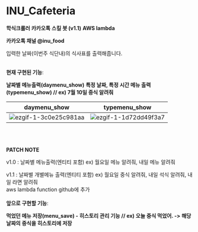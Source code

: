 # INU_Cafeteria

**학식크롤러 카카오톡 스킬 봇 (v1.1)**
**AWS lambda**

**카카오톡 채널 @inu_food**


입력한 날짜(이번주 식단내)의 식사표를 출력해줍니다.<br><br>



**현재 구현된 기능**:

**날짜별 메뉴출력(daymenu_show)** **특정 날짜, 특정 시간 메뉴 출력(typemenu_show) // ex) 7월 10일 중식 알려줘**

| daymenu_show  | typemenu_show |
| ------------- | ------------- |
| ![ezgif-1-3c0e25c981aa](https://user-images.githubusercontent.com/41959969/125241348-491f9100-e326-11eb-80a5-b386fef2f5fb.gif)  | ![ezgif-1-1d72dd49f3a7](https://user-images.githubusercontent.com/41959969/125269142-644cc980-e343-11eb-88ec-5a5d5d5b8677.gif)  |

 <br><br>
 
 **PATCH NOTE**
 
v1.0 : 날짜별 메뉴출력(엔티티 포함) ex) 월요일 메뉴 알려줘, 내일 메뉴 알려줘

v1.1 : 날짜별 개별메뉴 출력(엔티티 포함) ex) 월요일 중식 알려줘, 내일 석식 알려줘, 내일 라면 알려줘
       <br>aws lambda function github에 추가
<br><br>
**앞으로 구현할 기능**:

**먹었던 메뉴 저장(menu_save) - 히스토리 관리 기능 // ex) 오늘 중식 먹었어. -> 해당 날짜의 중식을 히스토리에 저장**



